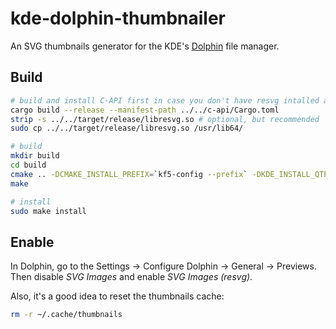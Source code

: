 # kde-dolphin-thumbnailer

An SVG thumbnails generator for the KDE's
[Dolphin](https://www.kde.org/applications/system/dolphin/) file manager.

## Build

```bash
# build and install C-API first in case you don't have resvg intalled already
cargo build --release --manifest-path ../../c-api/Cargo.toml
strip -s ../../target/release/libresvg.so # optional, but recommended
sudo cp ../../target/release/libresvg.so /usr/lib64/

# build
mkdir build
cd build
cmake .. -DCMAKE_INSTALL_PREFIX=`kf5-config --prefix` -DKDE_INSTALL_QTPLUGINDIR=`kf5-config --qt-plugins` -DCMAKE_BUILD_TYPE=Release
make

# install
sudo make install
```

## Enable

In Dolphin, go to the Settings -> Configure Dolphin -> General -> Previews.
Then disable *SVG Images* and enable *SVG Images (resvg)*.

Also, it's a good idea to reset the thumbnails cache:

```bash
rm -r ~/.cache/thumbnails
```
